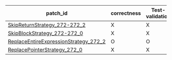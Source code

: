  | patch_id |correctness |Test-validation |NPEX-validation |
 |--- | --- | --- | --- | 
 | [SkipReturnStrategy_272-272_2](./patches/SkipReturnStrategy_272-272_2/patch.java#L272) | X | X | X | 
 | [SkipBlockStrategy_272-272_0](./patches/SkipBlockStrategy_272-272_0/patch.java#L272) | X | X | X | 
 | [ReplaceEntireExpressionStrategy_272_2](./patches/ReplaceEntireExpressionStrategy_272_2/patch.java#L272) | O | O | O | 
 | [ReplacePointerStrategy_272_0](./patches/ReplacePointerStrategy_272_0/patch.java#L273) | X | X | X | 
